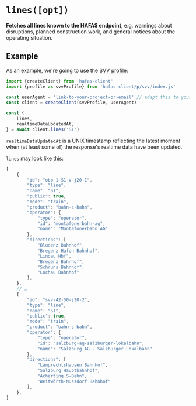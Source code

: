 # `lines([opt])`

**Fetches all lines known to the HAFAS endpoint**, e.g. warnings about disruptions, planned construction work, and general notices about the operating situation.

## Example

As an example, we're going to use the [SVV profile](../p/svv):

```js
import {createClient} from 'hafas-client'
import {profile as svvProfile} from 'hafas-client/p/svv/index.js'

const userAgent = 'link-to-your-project-or-email' // adapt this to your project!
const client = createClient(svvProfile, userAgent)

const {
	lines,
	realtimeDataUpdatedAt,
} = await client.lines('S1')
```

`realtimeDataUpdatedAt` is a UNIX timestamp reflecting the latest moment when (at least some of) the response's realtime data have been updated.

`lines` may look like this:

```js
[
	{
		"id": "obb-1-S1-V-j20-1",
		"type": "line",
		"name": "S1",
		"public": true,
		"mode": "train",
		"product": "bahn-s-bahn",
		"operator": {
			"type": "operator",
			"id": "montafonerbahn-ag",
			"name": "Montafonerbahn AG"
		},
		"directions": [
			"Bludenz Bahnhof",
			"Bregenz Hafen Bahnhof",
			"Lindau Hbf",
			"Bregenz Bahnhof",
			"Schruns Bahnhof",
			"Lochau Bahnhof"
		],
	},
	// …
	{
		"id": "svv-42-50-j20-2",
		"type": "line",
		"name": "S1",
		"public": true,
		"mode": "train",
		"product": "bahn-s-bahn",
		"operator": {
			"type": "operator",
			"id": "salzburg-ag-salzburger-lokalbahn",
			"name": "Salzburg AG - Salzburger Lokalbahn"
		},
		"directions": [
			"Lamprechtshausen Bahnhof",
			"Salzburg Hauptbahnhof",
			"Acharting S-Bahn",
			"Weitwörth-Nussdorf Bahnhof"
		],
	},
]
```
